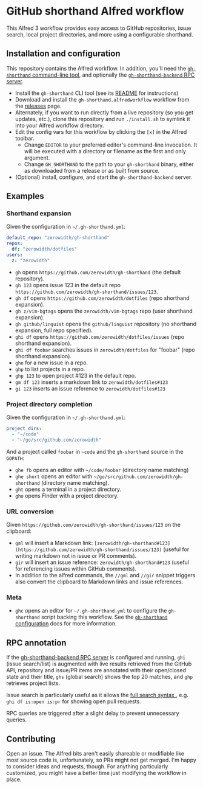 
# GitHub shorthand Alfred workflow

This Alfred 3 workflow provides easy access to GitHub repositories, issue search, local project directories, and more using a configurable shorthand.

## Installation and configuration

This repository contains the Alfred workflow. In addition, you'll need the [`gh-shorthand` command-line tool](https://github.com/zerowidth/gh-shorthand), and optionally the [`gh-shorthand-backend` RPC server](https://github.com/zerowidth/gh-shorthand-backend).

* Install the `gh-shorthand` CLI tool (see its [README](https://github.com/zerowidth/gh-shorthand#installation) for instructions)
* Download and install the `gh-shorthand.alfredworkflow` workflow from the [releases](https://github.com/zerowidth/gh-shorthand.alfredworkflow/releases) page.
* Alternately, if you want to run directly from a live repository (so you get updates, etc.), clone this repository and run `./install.sh` to symlink it into your Alfred workflow directory.
* Edit the config vars for this workflow by clicking the `[x]` in the Alfred toolbar.
    * Change `EDITOR` to your preferred editor's command-line invocation. It will be executed with a directory or filename as the first and only argument.
    * Change `GH_SHORTHAND` to the path to your `gh-shorthand` binary, either as downloaded from a release or as built from source.
* (Optional) install, configure, and start the `gh-shorthand-backend` server.

## Examples

### Shorthand expansion

Given the configuration in `~/.gh-shorthand.yml`:

```yml
default_repo: "zerowidth/gh-shorthand"
repos:
  df: "zerowidth/dotfiles"
users:
  z: "zerowidth"
```

* `gh` opens `https://github.com/zerowidth/gh-shorthand` (the default repository).
* `gh 123` opens issue 123 in the default repo `https://github.com/zerowidth/gh-shorthand/issues/123`.
* `gh df` opens `https://github.com/zerowidth/dotfiles` (repo shorthand expansion).
* `gh z/vim-bgtags` opens the `zerowidth/vim-bgtags` repo (user shorthand expansion).
* `gh github/linguist` opens the `github/linguist` repository (no shorthand expansion, full repo specified).
* `ghi df` opens `https://github.com/zerowidth/dotfiles/issues` (repo shorthand expansion).
* `ghi df foobar` searches issues in `zerowidth/dotfiles` for "foobar" (repo shorthand expansion).
* `ghn` for a new issue in a repo.
* `ghp` to list projects in a repo.
* `ghp 123` to open project #123 in the default repo.
* `gm df 123` inserts a markdown link to `zerowidth/dotfiles#123`
* `gi 123` inserts an issue reference to `zerowidth/dotfiles#123`

### Project directory completion

Given the configuration in `~/.gh-shorthand.yml`:

```yml
project_dirs:
  - "~/code"
  - "~/go/src/github.com/zerowidth"
```

And a project called `foobar` in `~code` and the `gh-shorthand` source in the `GOPATH`:

* `ghe fb` opens an editor with `~/code/foobar` (directory name matching)
* `ghe short` opens an editor with `~/go/src/github.com/zerowidth/gh-shorthand` (directory name matching).
* `ght` opens a terminal in a project directory.
* `gho` opens Finder with a project directory.

### URL conversion

Given `https://github.com/zerowidth/gh-shorthand/issues/123` on the clipboard:

* `gml` will insert a Markdown link: `[zerowidth/gh-shorthand#123](https://github.com/zerowidth/gh-shorthand/issues/123)` (useful for writing markdown not in issue or PR comments).
* `gir` will insert an issue reference: `zerowidth/gh-shorthand#123` (useful for referencing issues within GitHub comments).
* In addition to the alfred commands, the `//gml` and `//gir` snippet triggers also  convert the clipboard to Markdown links and issue references.

### Meta

* `ghc` opens an editor for `~/.gh-shorthand.yml` to configure the `gh-shorthand`  script backing this workflow. See the [`gh-shorthand` configuration](https://github.com/zerowidth/gh-shorthand#configuration) docs for more information.

## RPC annotation

If the [gh-shorthand-backend RPC server](https://github.com/zerowidth/gh-shorthand-backend) is configured and running, `ghi` (issue search/list) is augmented with live results retrieved from the GitHub API, repository and issue/PR items are annotated with their open/closed state and their title, `ghs` (global search) shows the top 20 matches, and `ghp` retrieves project lists.

Issue search is particularly useful as it allows the [full search syntax ](https://help.github.com/articles/searching-issues-and-pull-requests/), e.g. `ghi df is:open is:pr` for showing open pull requests.

RPC queries are triggered after a slight delay to prevent unnecessary queries.

## Contributing

Open an issue. The Alfred bits aren't easily shareable or modifiable like most source code is, unfortunately, so PRs might not get merged. I'm happy to consider ideas and requests, though. For anything particularly customized, you might have a better time just modifying the workflow in place.
